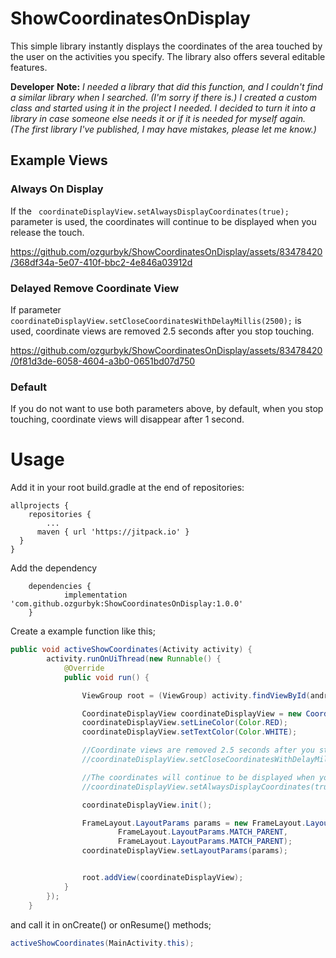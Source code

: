 # ShowCoordinatesOnDisplay
This simple library instantly displays the coordinates of the area touched by the user on the activities you specify. The library also offers several editable features.

**Developer**  **Note:** *I needed a library that did this function, and I couldn't find a similar library when I searched. (I'm sorry if there is.) I created a custom class and started using it in the project I needed. I decided to turn it into a library in case someone else needs it or if it is needed for myself again. (The first library I've published, I may have mistakes, please let me know.)*

## Example Views

### Always On Display
If the ``` coordinateDisplayView.setAlwaysDisplayCoordinates(true);``` parameter is used, the coordinates will continue to be displayed when you release the touch.

https://github.com/ozgurbyk/ShowCoordinatesOnDisplay/assets/83478420/368df34a-5e07-410f-bbc2-4e846a03912d



### Delayed Remove Coordinate View
If parameter ```coordinateDisplayView.setCloseCoordinatesWithDelayMillis(2500);``` is used, coordinate views are removed 2.5 seconds after you stop touching.

https://github.com/ozgurbyk/ShowCoordinatesOnDisplay/assets/83478420/0f81d3de-6058-4604-a3b0-0651bd07d750

### Default
If you do not want to use both parameters above, by default, when you stop touching, coordinate views will disappear after 1 second.

# Usage

Add it in your root build.gradle at the end of repositories:

```
allprojects {
	repositories {
		...
	  maven { url 'https://jitpack.io' }
  }
}
```

Add the dependency
```
	dependencies {
	        implementation 'com.github.ozgurbyk:ShowCoordinatesOnDisplay:1.0.0'
	}
```


Create a example function like this;

```java
public void activeShowCoordinates(Activity activity) {
        activity.runOnUiThread(new Runnable() {
            @Override
            public void run() {

                ViewGroup root = (ViewGroup) activity.findViewById(android.R.id.content);

                CoordinateDisplayView coordinateDisplayView = new CoordinateDisplayView(activity);
                coordinateDisplayView.setLineColor(Color.RED);
                coordinateDisplayView.setTextColor(Color.WHITE);

                //Coordinate views are removed 2.5 seconds after you stop touching
                //coordinateDisplayView.setCloseCoordinatesWithDelayMillis(2500);

                //The coordinates will continue to be displayed when you release the touch
                //coordinateDisplayView.setAlwaysDisplayCoordinates(true);

                coordinateDisplayView.init();

                FrameLayout.LayoutParams params = new FrameLayout.LayoutParams(
                        FrameLayout.LayoutParams.MATCH_PARENT,
                        FrameLayout.LayoutParams.MATCH_PARENT);
                coordinateDisplayView.setLayoutParams(params);


                root.addView(coordinateDisplayView);
            }
        });
    }
```

and call it in onCreate() or onResume() methods;
```java
activeShowCoordinates(MainActivity.this);
```
